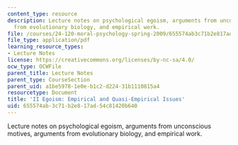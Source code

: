 ```yaml
---
content_type: resource
description: Lecture notes on psychological egoism, arguments from unconscious motives,  arguments
  from evolutionary biology, and empirical work.
file: /courses/24-120-moral-psychology-spring-2009/655574ab3c71b2e817ad54c81420b640_MIT24_120s09_lec02.pdf
file_type: application/pdf
learning_resource_types:
- Lecture Notes
license: https://creativecommons.org/licenses/by-nc-sa/4.0/
ocw_type: OCWFile
parent_title: Lecture Notes
parent_type: CourseSection
parent_uid: a1be5978-1e0e-b1c2-d224-31b1110815a4
resourcetype: Document
title: 'II Egoism: Empirical and Quasi-Empirical Issues'
uid: 655574ab-3c71-b2e8-17ad-54c81420b640
---
```

Lecture notes on psychological egoism, arguments from unconscious motives,  arguments from evolutionary biology, and empirical work.